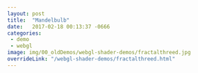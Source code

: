 ```yaml
---
layout: post
title:  "Mandelbulb"
date:   2017-02-18 00:13:37 -0666
categories: 
 - demo
 - webgl
image: img/00_oldDemos/webgl-shader-demos/fractalthreed.jpg
overrideLink: "/webgl-shader-demos/fractalthreed.html"
---
```

